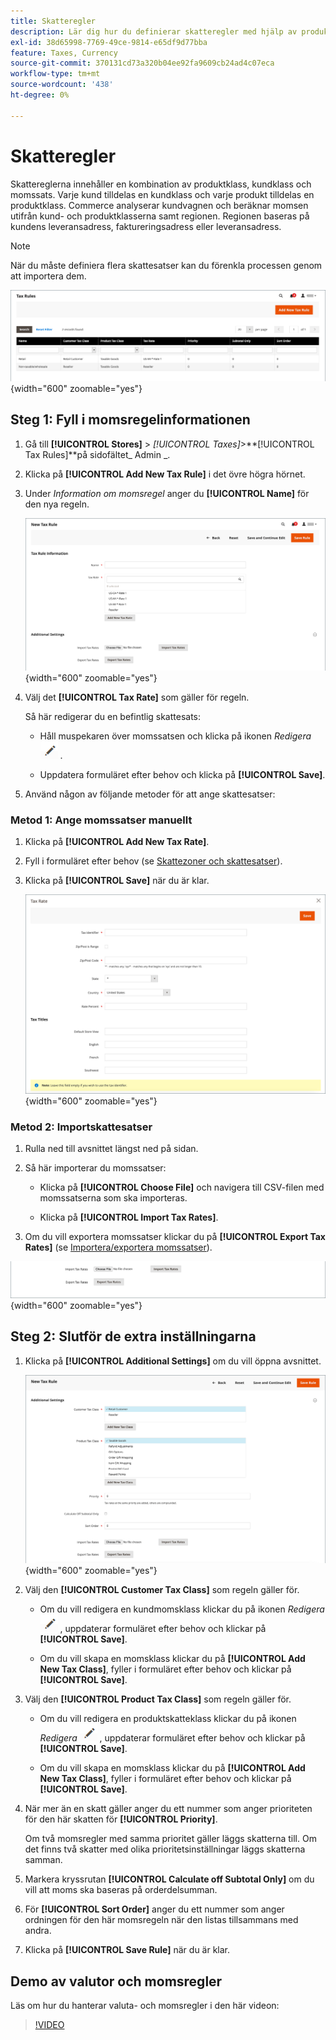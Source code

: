```yaml
---
title: Skatteregler
description: Lär dig hur du definierar skatteregler med hjälp av produktklass, kundklass och momssats.
exl-id: 38d65998-7769-49ce-9814-e65df9d77bba
feature: Taxes, Currency
source-git-commit: 370131cd73a320b04ee92fa9609cb24ad4c07eca
workflow-type: tm+mt
source-wordcount: '438'
ht-degree: 0%

---
```


# Skatteregler

Skattereglerna innehåller en kombination av produktklass, kundklass och momssats. Varje kund tilldelas en kundklass och varje produkt tilldelas en produktklass. Commerce analyserar kundvagnen och beräknar momsen utifrån kund- och produktklasserna samt regionen. Regionen baseras på kundens leveransadress, faktureringsadress eller leveransadress.

>[!NOTE]
>
>När du måste definiera flera skattesatser kan du förenkla processen genom att importera dem.

![Skatteregler](./assets/tax-rules.png){width="600" zoomable="yes"}

## Steg 1: Fyll i momsregelinformationen

1. Gå till **[!UICONTROL Stores]** > _[!UICONTROL Taxes]_>**[!UICONTROL Tax Rules]**på sidofältet_ Admin _.

1. Klicka på **[!UICONTROL Add New Tax Rule]** i det övre högra hörnet.

1. Under _Information om momsregel_ anger du **[!UICONTROL Name]** för den nya regeln.

   ![Information om momsregel](./assets/tax-rule-information.png){width="600" zoomable="yes"}

1. Välj det **[!UICONTROL Tax Rate]** som gäller för regeln.

   Så här redigerar du en befintlig skattesats:

   - Håll muspekaren över momssatsen och klicka på ikonen _Redigera_ ![Penna](../assets/icon-edit-pencil.png) .

   - Uppdatera formuläret efter behov och klicka på **[!UICONTROL Save]**.

1. Använd någon av följande metoder för att ange skattesatser:

### Metod 1: Ange momssatser manuellt

1. Klicka på **[!UICONTROL Add New Tax Rate]**.

1. Fyll i formuläret efter behov (se [Skattezoner och skattesatser](tax-zones-rates.md)).

1. Klicka på **[!UICONTROL Save]** när du är klar.

   ![Ny momssats](./assets/tax-rate-create-new.png){width="600" zoomable="yes"}

### Metod 2: Importskattesatser

1. Rulla ned till avsnittet längst ned på sidan.

1. Så här importerar du momssatser:

   - Klicka på **[!UICONTROL Choose File]** och navigera till CSV-filen med momssatserna som ska importeras.

   - Klicka på **[!UICONTROL Import Tax Rates]**.

1. Om du vill exportera momssatser klickar du på **[!UICONTROL Export Tax Rates]** (se [Importera/exportera momssatser](../systems/data-transfer-tax-rates.md)).

![Importera/exportera momssatser](./assets/tax-rule-new-import-export.png){width="600" zoomable="yes"}

## Steg 2: Slutför de extra inställningarna

1. Klicka på **[!UICONTROL Additional Settings]** om du vill öppna avsnittet.

   ![Ytterligare inställningar för momsregel](./assets/tax-class-additional-settings.png){width="600" zoomable="yes"}

1. Välj den **[!UICONTROL Customer Tax Class]** som regeln gäller för.

   - Om du vill redigera en kundmomsklass klickar du på ikonen _Redigera_ ![Penna](../assets/icon-edit-pencil.png) , uppdaterar formuläret efter behov och klickar på **[!UICONTROL Save]**.

   - Om du vill skapa en momsklass klickar du på **[!UICONTROL Add New Tax Class]**, fyller i formuläret efter behov och klickar på **[!UICONTROL Save]**.

1. Välj den **[!UICONTROL Product Tax Class]** som regeln gäller för.

   - Om du vill redigera en produktskatteklass klickar du på ikonen _Redigera_ ![Penna](../assets/icon-edit-pencil.png) , uppdaterar formuläret efter behov och klickar på **[!UICONTROL Save]**.

   - Om du vill skapa en momsklass klickar du på **[!UICONTROL Add New Tax Class]**, fyller i formuläret efter behov och klickar på **[!UICONTROL Save]**.

1. När mer än en skatt gäller anger du ett nummer som anger prioriteten för den här skatten för **[!UICONTROL Priority]**.

   Om två momsregler med samma prioritet gäller läggs skatterna till. Om det finns två skatter med olika prioritetsinställningar läggs skatterna samman.

1. Markera kryssrutan **[!UICONTROL Calculate off Subtotal Only]** om du vill att moms ska baseras på orderdelsumman.

1. För **[!UICONTROL Sort Order]** anger du ett nummer som anger ordningen för den här momsregeln när den listas tillsammans med andra.

1. Klicka på **[!UICONTROL Save Rule]** när du är klar.

## Demo av valutor och momsregler

Läs om hur du hanterar valuta- och momsregler i den här videon:

>[!VIDEO](https://video.tv.adobe.com/v/343657/?quality=12)
